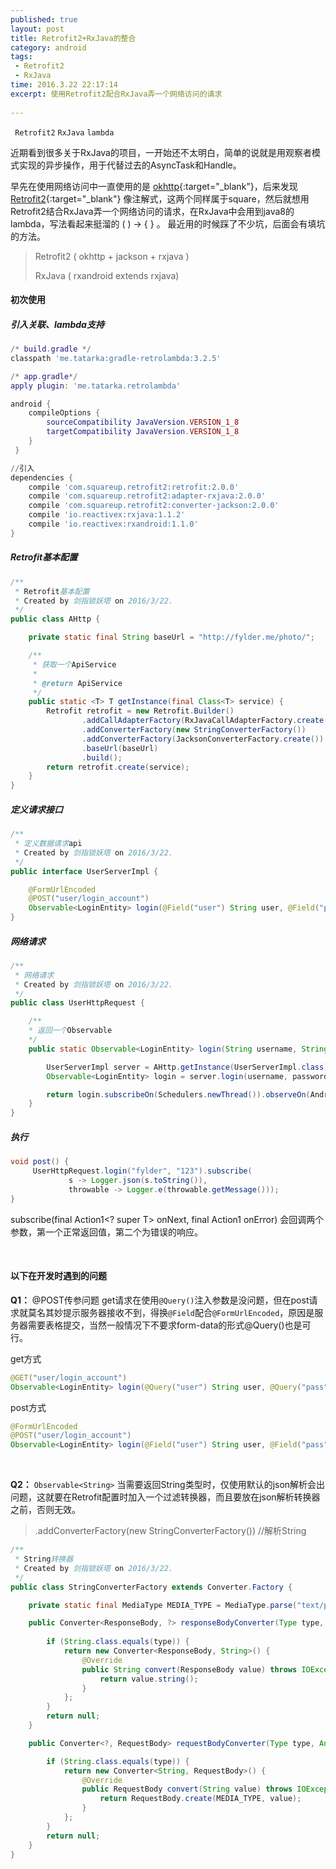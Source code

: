 ```yaml
---
published: true
layout: post
title: Retrofit2+RxJava的整合
category: android
tags: 
 - Retrofit2 
 - RxJava
time: 2016.3.22 22:17:14
excerpt: 使用Retrofit2配合RxJava弄一个网络访问的请求
 
---
```


` Retrofit2` `RxJava` `lambda`

近期看到很多关于RxJava的项目，一开始还不太明白，简单的说就是用观察者模式实现的异步操作，用于代替过去的AsyncTask和Handle。

早先在使用网络访问中一直使用的是 [okhttp](http://square.github.io/okhttp){:target="_blank"}，后来发现 [Retrofit2](http://square.github.io/retrofit/){:target="_blank"} 像注解式，这两个同样属于square，然后就想用Retrofit2结合RxJava弄一个网络访问的请求，在RxJava中会用到java8的lambda，写法看起来挺溜的 ( ) -> { } 。
最近用的时候踩了不少坑，后面会有填坑的方法。


>   Retrofit2 ( okhttp + jackson + rxjava )
>
>   RxJava ( rxandroid extends rxjava)

####  初次使用

##### 引入关联、lambda支持

```lua
/* build.gradle */
classpath 'me.tatarka:gradle-retrolambda:3.2.5'

/* app.gradle*/
apply plugin: 'me.tatarka.retrolambda'

android {
    compileOptions {
        sourceCompatibility JavaVersion.VERSION_1_8
        targetCompatibility JavaVersion.VERSION_1_8
    }
 }

//引入
dependencies {
    compile 'com.squareup.retrofit2:retrofit:2.0.0'
    compile 'com.squareup.retrofit2:adapter-rxjava:2.0.0'
    compile 'com.squareup.retrofit2:converter-jackson:2.0.0'
    compile 'io.reactivex:rxjava:1.1.2'
    compile 'io.reactivex:rxandroid:1.1.0'
}
```

##### Retrofit基本配置

```java
/**
 * Retrofit基本配置
 * Created by 剑指锁妖塔 on 2016/3/22.
 */
public class AHttp {

    private static final String baseUrl = "http://fylder.me/photo/";

    /**
     * 获取一个ApiService
     *
     * @return ApiService
     */
    public static <T> T getInstance(final Class<T> service) {
        Retrofit retrofit = new Retrofit.Builder()             
                .addCallAdapterFactory(RxJavaCallAdapterFactory.create())   //RxJava回调
                .addConverterFactory(new StringConverterFactory())          //解析String
                .addConverterFactory(JacksonConverterFactory.create())      //jackson解析json
                .baseUrl(baseUrl)
                .build();
        return retrofit.create(service);
    }
}
```

##### 定义请求接口

```java
/**
 * 定义数据请求api
 * Created by 剑指锁妖塔 on 2016/3/22.
 */
public interface UserServerImpl {

    @FormUrlEncoded
    @POST("user/login_account")
    Observable<LoginEntity> login(@Field("user") String user, @Field("pass") String pass);
}
```

##### 网络请求

```java
/**
 * 网络请求
 * Created by 剑指锁妖塔 on 2016/3/22.
 */
public class UserHttpRequest {

    /**
    * 返回一个Observable
    */
    public static Observable<LoginEntity> login(String username, String password) {

        UserServerImpl server = AHttp.getInstance(UserServerImpl.class);
        Observable<LoginEntity> login = server.login(username, password);

        return login.subscribeOn(Schedulers.newThread()).observeOn(AndroidSchedulers.mainThread());
    }
}
```

##### 执行

```java
void post() {
     UserHttpRequest.login("fylder", "123").subscribe(
             s -> Logger.json(s.toString()),
             throwable -> Logger.e(throwable.getMessage()));
}
```
subscribe(final Action1<? super T> onNext, final Action1<Throwable> onError) 会回调两个参数，第一个正常返回值，第二个为错误的响应。

<br>

#### 以下在开发时遇到的问题

**Q1：**	@POST传参问题
get请求在使用`@Query()`注入参数是没问题，但在post请求就莫名其妙提示服务器接收不到，得换`@Field`配合`@FormUrlEncoded`，原因是服务器需要表格提交，当然一般情况下不要求form-data的形式@Query()也是可行。

get方式

```java
@GET("user/login_account")
Observable<LoginEntity> login(@Query("user") String user, @Query("pass") String pass);
```

post方式

```java
@FormUrlEncoded
@POST("user/login_account")
Observable<LoginEntity> login(@Field("user") String user, @Field("pass") String pass);
```

<br>

**Q2：**	`Observable<String>`
当需要返回String类型时，仅使用默认的json解析会出问题，这就要在Retrofit配置时加入一个过滤转换器，而且要放在json解析转换器之前，否则无效。

> .addConverterFactory(new StringConverterFactory())    //解析String


```java
/**
 * String转换器
 * Created by 剑指锁妖塔 on 2016/3/22.
 */
public class StringConverterFactory extends Converter.Factory {

    private static final MediaType MEDIA_TYPE = MediaType.parse("text/plain");

    public Converter<ResponseBody, ?> responseBodyConverter(Type type, Annotation[] annotations, Retrofit retrofit) {
    
        if (String.class.equals(type)) {
            return new Converter<ResponseBody, String>() {
                @Override
                public String convert(ResponseBody value) throws IOException {
                    return value.string();
                }
            };
        }
        return null;
    }

    public Converter<?, RequestBody> requestBodyConverter(Type type, Annotation[] annotations, Retrofit retrofit) {

        if (String.class.equals(type)) {
            return new Converter<String, RequestBody>() {
                @Override
                public RequestBody convert(String value) throws IOException {
                    return RequestBody.create(MEDIA_TYPE, value);
                }
            };
        }
        return null;
    }
}
```


